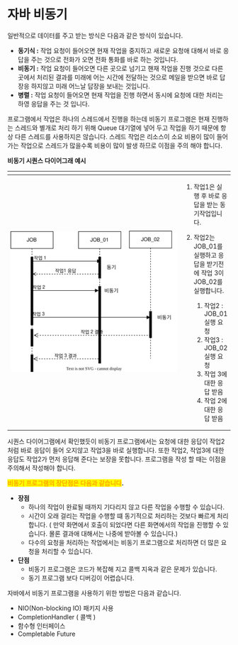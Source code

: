 # 자바 비동기

일반적으로 데이터를 주고 받는 방식은 다음과 같은 방식이 있습니다.

* **동기식  :**  작업 요청이 들어오면 현재 작업을 중지하고 새로운 요청애 대해서 바로 응답을 주는 것으로  전화가 오면 전화 통화를 바로 하는 것입니다.&#x20;
* **비동기 :**  작업 요청이 들어오면 다른 곳으로 넘기고 핸재 작업을 진행 것으로 다른 곳에서 처리된 결과를 미래에 어는 시간에 전달하는 것으로 메일을 받으면 바로 답장응 하지않고 미래 어느날 답장을 보내는 것입니다.&#x20;
* **병렬 :** 작업 요청이 들어오면 현재 작업을 진행 하면서 동시에 요청에 대한 처리는 하영 응답을 주는 것 입니다. &#x20;

프로그램에서  작업은 하나의 스레드에서 진행을 하는데 비동기 프로그램은 현재 진행하는 스레드와 별개로 처리 하기 위해 Queue 대기열에 넣어 두고 작업을 하기 때문에 항상 다른 스레드를 사용하지은 않습니다. 스레드 작업은 리소스이 소요 비용이 많이 들어가는 작업으로 스레드가 많을수록 비용이 많이 발생 하므로 이점을 주의 해야 합니다.

**비동기 시퀀스 다이어그래 예시**

<table data-header-hidden><thead><tr><th width="402"></th><th></th></tr></thead><tbody><tr><td><p></p><p><img src="../../../.gitbook/assets/비동기동기.svg" alt="동기/비동기" data-size="original"></p></td><td><ol><li>작업1은 실행 후 바로 응답을 받는 동기작업입니다.</li><li><p>작업2는 JOB_01를 실행하고 응답을 받기전에 작업 3이  JOB_02를 실행합니다. </p><ol><li>작업2 : JOB_01 실행  요청 </li><li>작업3 : JOB_02 실행  요청 </li><li>작업 3에 대한 응답 받음</li><li>작업 2에 대한 응답 받음</li></ol></li></ol></td></tr></tbody></table>

시퀀스 다이어그램에서 확인했듯이 비동기 프로그램에서는 요청에 대한 응답이 작업2 처럼 바로 응답이 들어 오지않고 작업3을 바로 실행합니다. 또한 작업2, 작업3에 대한 응답도 작업2가 먼저 응답해 준다는 보장을 못합니다. 프로그램을 작성 할 때는 이점을 주의해서 작성해야 합니다.&#x20;

<mark style="color:orange;">**비동기 프로그램의 장단점은 다음과 같습니다**</mark>**.**

* **장점**
  * 하나의 작업이 완료될 때까지 기다리지 않고 다른 작업을 수행할 수 있습니다.
  * 시간이 오래 걸리는 작업을 수행할 떄 동기적으로 처리하는 것보다 빠르게 처리 합니다. ( 만약 화면에서 호출이 되었다면 다른 화면에서의 작업을 진행할 수 있습니다. 몰론 결과애 대해서는 나중에 받아볼 수 있습니다.)
  * 다수의 요청을 처리하는 작업에서는 비동기 프로그램으로 처리하면 더 많은 요청을 처리할 수 있습니다.
* **단점**
  * 비동기 프로그램은 코드가 복잡해 지고 콜백 지옥과 같은 문제가 있습니다.
  * 동기 프로그램 보다 디버깅이 어렵습니다.

자바에서 비동기 프로그램을 사용하기 위한 방법은 다음과 같습니다.

* NIO(Non-blocking IO) 패키지 사용
* CompletionHandler ( 콜백 )
* 함수형 인터페이스
* Completable Future&#x20;

##

